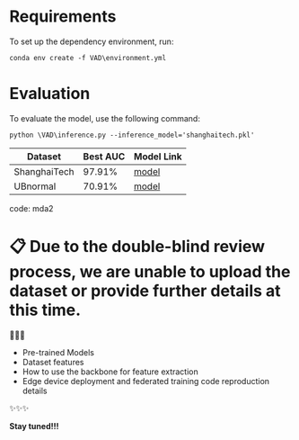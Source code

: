 # Requirements

To set up the dependency environment, run:

```setup
conda env create -f VAD\environment.yml
```

# Evaluation

To evaluate the model, use the following command:

```eval
python \VAD\inference.py --inference_model='shanghaitech.pkl'
```

| Dataset       | Best AUC | Model Link  |
| --------------| ---------| ------------|
| ShanghaiTech  | 97.91%   | [model]([https://Baidu](https://pan.baidu.com)) |
| UBnormal      | 70.91%   | [model]([https://Baidu](https://pan.baidu.com)) |

code: mda2

# 📋 Due to the double-blind review process, we are unable to upload the dataset or provide further details at this time.


🚀️🚀️🚀️
* Pre-trained Models
* Dataset features
* How to use the backbone for feature extraction
* Edge device deployment and federated training code reproduction details

✨✨✨

**Stay tuned!!!**
